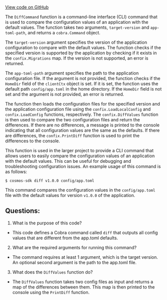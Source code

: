 [View code on GitHub](https://github.com/cosmos/cosmos-sdk/blob/main/tools/confix/cmd/diff.go)

The `DiffCommand` function is a command-line interface (CLI) command that is used to compare the configuration values of an application with the default values. The function takes two arguments, `target-version` and `app-toml-path`, and returns a `cobra.Command` object. 

The `target-version` argument specifies the version of the application configuration to compare with the default values. The function checks if the specified version is supported by the application by checking if it exists in the `confix.Migrations` map. If the version is not supported, an error is returned. 

The `app-toml-path` argument specifies the path to the application configuration file. If the argument is not provided, the function checks if the `HomeDir` field of the `clientCtx` object is set. If it is set, the function uses the default path `config/app.toml` in the home directory. If the `HomeDir` field is not set and the argument is not provided, an error is returned.

The function then loads the configuration files for the specified version and the application configuration file using the `confix.LoadLocalConfig` and `confix.LoadConfig` functions, respectively. The `confix.DiffValues` function is then used to compare the two configuration files and return the differences. If there are no differences, a message is printed to the console indicating that all configuration values are the same as the defaults. If there are differences, the `confix.PrintDiff` function is used to print the differences to the console.

This function is used in the larger project to provide a CLI command that allows users to easily compare the configuration values of an application with the default values. This can be useful for debugging and troubleshooting configuration issues. An example usage of this command is as follows:

```
$ cosmos-sdk diff v1.0.0 config/app.toml
```

This command compares the configuration values in the `config/app.toml` file with the default values for version `v1.0.0` of the application.
## Questions: 
 1. What is the purpose of this code?
- This code defines a Cobra command called `diff` that outputs all config values that are different from the app.toml defaults.

2. What are the required arguments for running this command?
- The command requires at least 1 argument, which is the target version. An optional second argument is the path to the app.toml file.

3. What does the `DiffValues` function do?
- The `DiffValues` function takes two config files as input and returns a map of the differences between them. This map is then printed to the console using the `PrintDiff` function.
